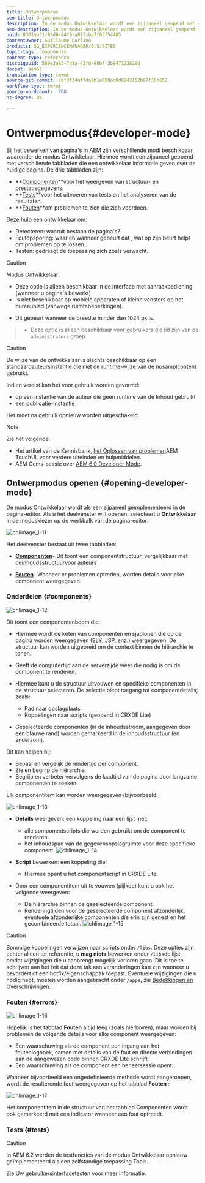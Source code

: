 ```yaml
---
title: Ontwerpmodus
seo-title: Ontwerpmodus
description: In de modus Ontwikkelaar wordt een zijpaneel geopend met verschillende tabbladen die een ontwikkelaar informatie geven over de huidige pagina
seo-description: In de modus Ontwikkelaar wordt een zijpaneel geopend met verschillende tabbladen die een ontwikkelaar informatie geven over de huidige pagina
uuid: 8301ab51-93d6-44f9-a813-ba7f03f54485
contentOwner: Guillaume Carlino
products: SG_EXPERIENCEMANAGER/6.5/SITES
topic-tags: components
content-type: reference
discoiquuid: 589e3a83-7d1a-43fd-98b7-3b947122829d
docset: aem65
translation-type: tm+mt
source-git-commit: ebf3f34af7da6b1a659ac8d8843152b97f30b652
workflow-type: tm+mt
source-wordcount: '708'
ht-degree: 0%

---
```



# Ontwerpmodus{#developer-mode}

Bij het bewerken van pagina&#39;s in AEM zijn verschillende [modi](/help/sites-authoring/author-environment-tools.md#modestouchoptimizedui) beschikbaar, waaronder de modus Ontwikkelaar. Hiermee wordt een zijpaneel geopend met verschillende tabbladen die een ontwikkelaar informatie geven over de huidige pagina. De drie tabbladen zijn:

* **[Componenten](#components)**voor het weergeven van structuur- en prestatiegegevens.
* **[Tests](#tests)**voor het uitvoeren van tests en het analyseren van de resultaten.
* **[Fouten](#errors)**om problemen te zien die zich voordoen.

Deze hulp een ontwikkelaar om:

* Detecteren: waaruit bestaan de pagina&#39;s?
* Foutopsporing: waar en wanneer gebeurt dat , wat op zijn beurt helpt om problemen op te lossen .
* Testen: gedraagt de toepassing zich zoals verwacht.

>[!CAUTION]
>
>Modus Ontwikkelaar:
>
>* Deze optie is alleen beschikbaar in de interface met aanraakbediening (wanneer u pagina&#39;s bewerkt).
>* Is niet beschikbaar op mobiele apparaten of kleine vensters op het bureaublad (vanwege ruimtebeperkingen).
   >
   >   
   * Dit gebeurt wanneer de breedte minder dan 1024 px is.
>* Deze optie is alleen beschikbaar voor gebruikers die lid zijn van de `administrators` groep.


>[!CAUTION]
>
>De wijze van de ontwikkelaar is slechts beschikbaar op een standaardauteursinstantie die niet de runtime-wijze van de nosamplcontent gebruikt.
>
>Indien vereist kan het voor gebruik worden gevormd:
>
>* op een instantie van de auteur die geen runtime van de Inhoud gebruikt
>* een publicatie-instantie
>
>
Het moet na gebruik opnieuw worden uitgeschakeld.

>[!NOTE]
>
>Zie het volgende:
>
>* Het artikel van de Kennisbank, [het Oplossen van problemen](https://helpx.adobe.com/experience-manager/kb/troubleshooting-aem-touchui-issues.html)AEM TouchUI, voor verdere uiteinden en hulpmiddelen.
>* AEM Gems-sessie over [AEM 6.0 Developer Mode](https://docs.adobe.com/content/ddc/en/gems/aem-6-0-developer-mode.html).
>



## Ontwerpmodus openen {#opening-developer-mode}

De modus Ontwikkelaar wordt als een zijpaneel geïmplementeerd in de pagina-editor. Als u het deelvenster wilt openen, selecteert u **Ontwikkelaar** in de moduskiezer op de werkbalk van de pagina-editor:

![chlimage_1-11](assets/chlimage_1-11.png)

Het deelvenster bestaat uit twee tabbladen:

* **[Componenten](/help/sites-developing/developer-mode.md#components)**- Dit toont een componentstructuur, vergelijkbaar met de[inhoudsstructuur](/help/sites-authoring/author-environment-tools.md#content-tree)voor auteurs

* **[Fouten](/help/sites-developing/developer-mode.md#errors)**- Wanneer er problemen optreden, worden details voor elke component weergegeven.

### Onderdelen {#components}

![chlimage_1-12](assets/chlimage_1-12.png)

Dit toont een componentenboom die:

* Hiermee wordt de keten van componenten en sjablonen die op de pagina worden weergegeven (SLY, JSP, enz.) weergegeven. De structuur kan worden uitgebreid om de context binnen de hiërarchie te tonen.
* Geeft de computertijd aan de serverzijde weer die nodig is om de component te renderen.
* Hiermee kunt u de structuur uitvouwen en specifieke componenten in de structuur selecteren. De selectie biedt toegang tot componentdetails; zoals:

   * Pad naar opslagplaats
   * Koppelingen naar scripts (geopend in CRXDE Lite)

* Geselecteerde componenten (in de inhoudsstroom, aangegeven door een blauwe rand) worden gemarkeerd in de inhoudsstructuur (en andersom).

Dit kan helpen bij:

* Bepaal en vergelijk de rendertijd per component.
* Zie en begrijp de hiërarchie.
* Begrijp en verbeter vervolgens de laadtijd van de pagina door langzame componenten te zoeken.

Elk componentitem kan worden weergegeven (bijvoorbeeld:

![chlimage_1-13](assets/chlimage_1-13.png)

* **Details** weergeven: een koppeling naar een lijst met:

   * alle componentscripts die worden gebruikt om de component te renderen.
   * het inhoudspad van de gegevensopslagruimte voor deze specifieke component.
   ![chlimage_1-14](assets/chlimage_1-14.png)

* **Script** bewerken: een koppeling die:

   * Hiermee opent u het componentscript in CRXDE Lite.

* Door een componentitem uit te vouwen (pijlkop) kunt u ook het volgende weergeven:

   * De hiërarchie binnen de geselecteerde component.
   * Renderingtijden voor de geselecteerde component afzonderlijk, eventuele afzonderlijke componenten die erin zijn genest en het gecombineerde totaal.
   ![chlimage_1-15](assets/chlimage_1-15.png)

>[!CAUTION]
>
>Sommige koppelingen verwijzen naar scripts onder `/libs`. Deze opties zijn echter alleen ter referentie, u **mag niets** bewerken onder `/libs`de lijst, omdat wijzigingen die u aanbrengt mogelijk verloren gaan. Dit is toe te schrijven aan het feit dat deze tak aan veranderingen kan zijn wanneer u bevordert of een hotfix/eigenschappak toepast. Eventuele wijzigingen die u nodig hebt, moeten worden aangebracht onder `/apps`, zie [Bedekkingen en Overschrijvingen](/help/sites-developing/overlays.md).

### Fouten {#errors}

![chlimage_1-16](assets/chlimage_1-16.png)

Hopelijk is het tabblad **Fouten** altijd leeg (zoals hierboven), maar worden bij problemen de volgende details voor elke component weergegeven:

* Een waarschuwing als de component een ingang aan het foutenlogboek, samen met details van de fout en directe verbindingen aan de aangewezen code binnen CRXDE Lite schrijft.
* Een waarschuwing als de component een beheersessie opent.

Wanneer bijvoorbeeld een ongedefinieerde methode wordt aangeroepen, wordt de resulterende fout weergegeven op het tabblad **Fouten** :

![chlimage_1-17](assets/chlimage_1-17.png)

Het componentitem in de structuur van het tabblad Componenten wordt ook gemarkeerd met een indicator wanneer een fout optreedt.

### Tests {#tests}

>[!CAUTION]
>
>In AEM 6.2 werden de testfuncties van de modus Ontwikkelaar opnieuw geïmplementeerd als een zelfstandige toepassing Tools.
>
>Zie [Uw gebruikersinterface](/help/sites-developing/hobbes.md)testen voor meer informatie.


